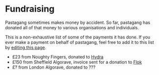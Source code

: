 # Fundraising

Pastagang sometimes makes money by accident. So far, pastagang has donated all of that money to various organisations and individuals.

This is a non-exhaustive list of some of the payments it has done. If you ever make a payment on behalf of pastagang, feel free to add it to this list by [editing this page](https://github.com/pastagang/pastagang/edit/main/fundraising/readme.md). 

- £23 from Noughty Fingers, donated to [Hydra](https://opencollective.com/hydra-synth)
- £150 from Sheffield Algorave, invoice sent for a donation to [Flok](https://ko-fi.com/munshkr)
- £? from London Algorave, donated to ???
